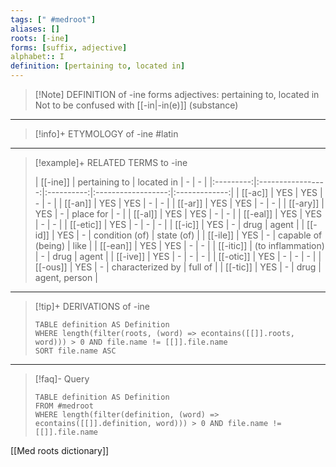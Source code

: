 ```yaml
---
tags: [" #medroot"]
aliases: []
roots: [-ine]
forms: [suffix, adjective]
alphabet:: I
definition: [pertaining to, located in]
---
```

>[!Note] DEFINITION of -ine
>forms adjectives: pertaining to, located in
>Not to be confused with [[-in|-in(e)]] (substance)
_____
>[!info]+ ETYMOLOGY of -ine
>#latin
_____
>[!example]+ RELATED TERMS to -ine
>
>|  [[-ine]]  |   pertaining to   | located in |         -          |       -       |
|:---------:|:-----------------:|:----------:|:------------------:|:-------------:|
|  [[-ac]]  |        YES        |    YES     |         -          |       -       |
|  [[-an]]  |        YES        |    YES     |         -          |       -       |
|  [[-ar]]  |        YES        |    YES     |         -          |       -       |
| [[-ary]]  |        YES        |     -      |     place for      |       -       |
| [[-al]]  |        YES        |    YES     |         -          |       -       |
| [[-eal]]  |        YES        |    YES     |         -          |       -       |
| [[-etic]] |        YES        |     -      |         -          |       -       |
|  [[-ic]]  |        YES        |     -      |        drug        |     agent     |
|  [[-id]]  |        YES        |     -      |   condition (of)   |  state (of)   |
| [[-ile]]  |        YES        |     -      | capable of (being) |     like      |
| [[-ean]]  |        YES        |    YES     |         -          |       -       |
| [[-itic]] | (to inflammation) |     -      |        drug        |     agent     |
| [[-ive]]  |        YES        |     -      |         -          |       -       |
| [[-otic]] |        YES        |     -      |         -          |       -       |
| [[-ous]]  |        YES        |     -      |  characterized by  |    full of    |
| [[-tic]]  |        YES        |     -      |        drug        | agent, person |
>
_____
>[!tip]+ DERIVATIONS of -ine
>```dataview
>TABLE definition AS Definition 
>WHERE length(filter(roots, (word) => econtains([[]].roots, word))) > 0 AND file.name != [[]].file.name
>SORT file.name ASC
>```
_____
>[!faq]- Query
>```dataview
>TABLE definition AS Definition
>FROM #medroot
>WHERE length(filter(definition, (word) => econtains([[]].definition, word))) > 0 AND file.name != [[]].file.name
>```

[[Med roots dictionary]]